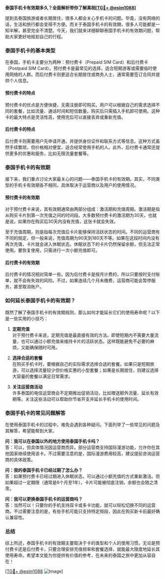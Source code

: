 **泰国手机卡有效期多久？全面解析带你了解真相[[TG💪+ @esim1088](https://t.me/s/esim1088)]**

提到去泰国旅游或者长期居住，很多人都会关心手机卡的问题。毕竟，没有网络的话，生活和旅行都会变得不方便。而关于泰国手机卡的有效期，很多人可能都是一知半解，甚至完全不清楚。今天，我们就来详细聊聊泰国手机卡的有效期问题，帮助大家更好地规划自己的行程。

### 泰国手机卡的基本类型

在泰国，手机卡主要分为两种：预付费卡（Prepaid SIM Card）和后付费卡（Postpaid SIM Card）。预付费卡是最常见的选择，适合短期游客或需要临时使用网络的人群。而后付费卡则更适合长期居住或商务人士，通常需要签订合同并提供个人信息。

#### 预付费卡的特点

预付费卡的优点是方便快捷，无需注册即可购买。用户可以根据自己的需求选择不同的套餐，比如流量、通话时间和短信数量。购买后只需插入手机即可使用。这种卡的最大特点是灵活性高，使用完后可以直接丢弃或重新充值。

#### 后付费卡的特点

后付费卡则需要用户先申请开通，并提供身份证件和联系方式等信息。这种方式虽然手续繁琐，但价格相对便宜，适合经常使用手机的人。此外，后付费卡通常还提供更多的优惠和服务，比如无限流量套餐等。

### 泰国手机卡的有效期

接下来，我们重点讨论大家最关心的问题——泰国手机卡的有效期。其实，不同类型的手机卡有效期各不相同，具体取决于运营商以及用户的使用情况。

#### 预付费卡的有效期

对于预付费卡来说，其有效期通常由两部分组成：激活期和充值周期。激活期是指从购买卡片到第一次充值之间的时间段。大多数预付费卡的激活期为30天，也就是说，如果你在购买后30天内没有充值，这张卡就会失效。

至于充值周期，则是指每次充值后卡片能够保持活跃状态的时间。不同的运营商有不同的规定，但一般来说，充值周期为90天到180天不等。如果在这段时间内没有再次充值，卡片就会进入休眠状态。休眠状态下的卡片仍然保留余额，但无法正常使用。要恢复使用，只需进行一次小额充值即可。

#### 后付费卡的有效期

后付费卡的情况相对简单一些。因为后付费卡是按月计费的，所以只要按时支付账单，就不会有失效的风险。不过，如果连续几个月未缴费，运营商可能会暂停服务，甚至取消账户。

### 如何延长泰国手机卡的有效期？

既然了解了泰国手机卡的有效期规则，那么如何才能延长它们的使用寿命呢？以下是一些实用的小技巧：

1. **定期充值**  
   对于预付费卡来说，定期充值是最直接有效的方法。即使短期内不需要大量流量，也可以通过小额充值来维持卡片的活跃状态。这样既能避免不必要的麻烦，又能确保随时可用。

2. **选择合适的套餐**  
   在购买手机卡时，要根据自己的实际需求选择合适的套餐。如果只是短期旅游，可以选择流量较少但价格实惠的小型套餐；如果是长期居住，则建议选择大容量的套餐以满足日常需求。

3. **关注运营商活动**  
   许多泰国的电信运营商会不定期推出促销活动，比如赠送额外流量、延长有效期等。关注这些活动可以帮助你节省开支并延长手机卡的使用时间。

### 泰国手机卡的常见问题解答

在使用泰国手机卡的过程中，难免会遇到各种疑问。下面列举了一些常见的问题及其解答，希望能帮到大家。

**问：我可以在泰国以外的地方使用泰国手机卡吗？**  
答：可以，但具体情况因运营商而异。部分运营商支持国际漫游功能，允许你在其他国家继续使用该卡。不过需要注意的是，国际漫游费用较高，建议提前咨询运营商的具体政策。

**问：我的泰国手机卡已经过期了怎么办？**  
答：如果预付费卡已经过期进入休眠状态，可以通过小额充值的方式重新激活。但如果超过一定期限（通常是6个月至1年），卡片可能被彻底注销，余额也会随之清零。

**问：我可以更换泰国手机卡的运营商吗？**  
答：当然可以！只要你的手机支持双卡或多卡功能，就可以轻松切换不同的运营商。不过需要注意的是，有些手机可能只支持特定频段，因此在购买新卡前最好确认兼容性。

### 总结

综上所述，泰国手机卡的有效期主要取决于卡的类型和个人的使用习惯。无论是预付费卡还是后付费卡，只要合理安排充值频率和套餐选择，就能最大限度地延长其使用寿命。希望本文能为你提供有价值的参考，在未来的泰国之旅中更加从容自在！

[[TG💪+ @esim1088](https://t.me/s/esim1088) ![Image](https://i.postimg.cc/4NQfJmqS/Snipaste-2025-05-13-00-14-12.png)]